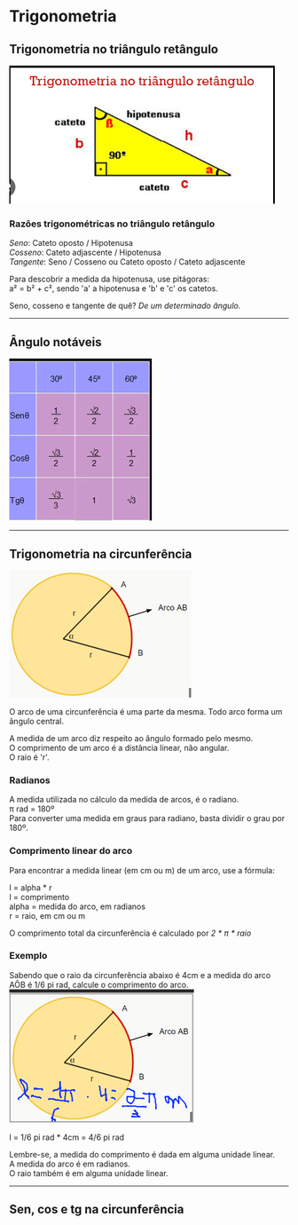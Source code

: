 # Trigonometria

## Trigonometria no triângulo retângulo
![trigonometria](https://github.com/joao-pedro-angelo/AventurasPi/blob/main/imgs/trianguloRetanguloTrigonometria.png)

### Razões trigonométricas no triângulo retângulo

*Seno*: Cateto oposto / Hipotenusa<br>
*Cosseno*: Cateto adjascente / Hipotenusa<br>
*Tangente*: Seno / Cosseno ou Cateto oposto / Cateto adjascente

Para descobrir a medida da hipotenusa, use pitágoras:<br>
a² = b² + c², sendo 'a' a hipotenusa e 'b' e 'c' os catetos.

Seno, cosseno e tangente de quê? *De um determinado ângulo.*

---
## Ângulo notáveis
![angulosNotaveisTrigonometria](https://github.com/joao-pedro-angelo/AventurasPi/blob/main/imgs/angulosNotaveisTrigonometria.png)

---
## Trigonometria na circunferência

![arcos](https://github.com/joao-pedro-angelo/AventurasPi/blob/main/imgs/arcoCircunferencia.png)

O arco de uma circunferência é uma parte da mesma. Todo arco forma um ângulo central.

A medida de um arco diz respeito ao ângulo formado pelo mesmo.<br>
O comprimento de um arco é a distância linear, não angular.<br>
O raio é 'r'.<br>

### Radianos

A medida utilizada no cálculo da medida de arcos, é o radiano.<br>
π rad = 180º<br>
Para converter uma medida em graus para radiano, basta dividir o grau por 180º.

### Comprimento linear do arco

Para encontrar a medida linear (em cm ou m) de um arco, use a fórmula:

l = alpha * r<br>
l = comprimento<br>
alpha = medida do arco, em radianos<br>
r = raio, em cm ou m<br>

O comprimento total da circunferência é calculado por *2 * π * raio*

### Exemplo

Sabendo que o raio da circunferência abaixo é 4cm e a medida do arco AÔB é 1/6 pi rad, calcule o comprimento do arco.
![circunExComprimento](https://github.com/joao-pedro-angelo/AventurasPi/blob/main/imgs/circunExComprimento.png)

l = 1/6 pi rad * 4cm = 4/6 pi rad

Lembre-se, a medida do comprimento é dada em alguma unidade linear.<br>
A medida do arco é em radianos.<br>
O raio também é em alguma unidade linear.

---
## Sen, cos e tg na circunferência
